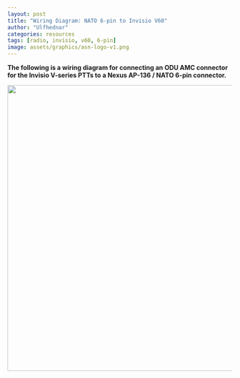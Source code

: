 ```yaml
---
layout: post
title: "Wiring Diagram: NATO 6-pin to Invisio V60"
author: "Ulfhednar"
categories: resources
tags: [radio, invisio, v60, 6-pin]
image: assets/graphics/asn-logo-v1.png
---
```



**The following is a wiring diagram for connecting an ODU AMC connector for the Invisio V-series PTTs to a Nexus AP-136 / NATO 6-pin connector.**


<div class="image-thumbnail">
<a href="{{site.baseurl}}assets/images/004_resources/V60-NATO6pin.png">
<img src="{{site.baseurl}}assets/images/004_resources/V60-NATO6pin.png" width="640"/>
</a>
</div>